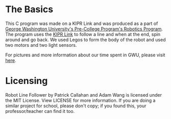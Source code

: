 # The Basics

This C program was made on a KIPR Link and was produced as a part of [George Washington University's Pre-College Program's Robotics Program](https://summer.gwu.edu/summer-immersion).
The program uses the [KIPR Link](http://www.kipr.org/) to follow a line and when at the end, spin around and go back. We used Legos to form the body of the robot and used two motors and two light sensors.

For pictures and more information about our time spent in GWU, please visit [here](https://docs.google.com/presentation/d/1NyzDT3z-Sr6-ACIEA0wY3wOMUD0gEmQb9PoWf9RRLeM/).

# Licensing

Robot Line Follower by Patrick Callahan and Adam Wang is licensed under the MIT License. View LICENSE for more information.
If you are doing a similar project for school, please don't copy; if you found this, your professor/teacher can find it too.
